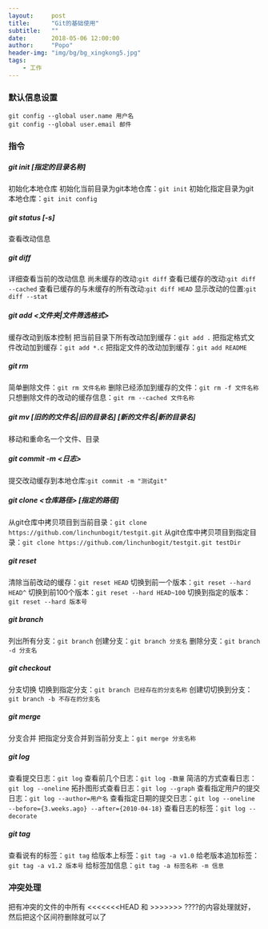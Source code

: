 ```yaml
---
layout:     post
title:      "Git的基础使用"
subtitle:   ""
date:       2018-05-06 12:00:00
author:     "Popo"
header-img: "img/bg/bg_xingkong5.jpg"
tags:
    - 工作
---
```



### 默认信息设置
```
git config --global user.name 用户名
git config --global user.email 邮件
```

### 指令
##### git init [指定的目录名称]
初始化本地仓库
初始化当前目录为git本地仓库：`git init`
初始化指定目录为git本地仓库：`git init config`

##### git status [-s]
查看改动信息

##### git diff
详细查看当前的改动信息
尚未缓存的改动:`git diff`
查看已缓存的改动:`git diff --cached`
查看已缓存的与未缓存的所有改动:`git diff HEAD`
显示改动的位置:`git diff --stat`

##### git add <文件夹|文件筛选格式>
缓存改动到版本控制
把当前目录下所有改动加到缓存：`git add .`
把指定格式文件改动加到缓存：`git add *.c`
把指定文件的改动加到缓存：`git add README`

##### git rm
简单删除文件：`git rm 文件名称`
删除已经添加到缓存的文件：`git rm -f 文件名称`
只想删除文件的改动的缓存信息：`git rm --cached 文件名称`

##### git mv [旧的的文件名|旧的目录名] [新的文件名|新的目录名]
移动和重命名一个文件、目录

##### git commit -m <日志>
提交改动缓存到本地仓库:`git commit -m "测试git"`

##### git clone <仓库路径> [指定的路径]
从git仓库中拷贝项目到当前目录：`git clone https://github.com/linchunbogit/testgit.git`
从git仓库中拷贝项目到指定目录：`git clone https://github.com/linchunbogit/testgit.git testDir`

##### git reset
清除当前改动的缓存：`git reset HEAD`
切换到前一个版本：`git reset --hard HEAD^`
切换到前100个版本：`git reset --hard HEAD~100`
切换到指定的版本：`git reset --hard 版本号`

##### git branch
列出所有分支：`git branch`
创建分支：`git branch 分支名`
删除分支：`git branch -d 分支名`

##### git checkout
分支切换
切换到指定分支：`git branch 已经存在的分支名称`
创建切切换到分支：`git branch -b 不存在的分支名`

##### git merge
分支合并
把指定分支合并到当前分支上：`git merge 分支名称`

##### git log
查看提交日志：`git log`
查看前几个日志：`git log -数量`
简洁的方式查看日志：`git log --oneline`
拓扑图形式查看日志：`git log --graph`
查看指定用户的提交日志：`git log --author=用户名`
查看指定日期的提交日志：`git log --oneline --before={3.weeks.ago} --after={2010-04-18}`
查看日志的标签：`git log --decorate`

##### git tag
查看说有的标签：`git tag`
给版本上标签：`git tag -a v1.0`
给老版本追加标签：`git tag -a v1.2 版本号`
给标签加信息：`git tag -a 标签名称 -m 信息`

### 冲突处理
把有冲突的文件的中所有 <<<<<<<HEAD 和 >>>>>>> ????的内容处理就好，然后把这个区间符删除就可以了








